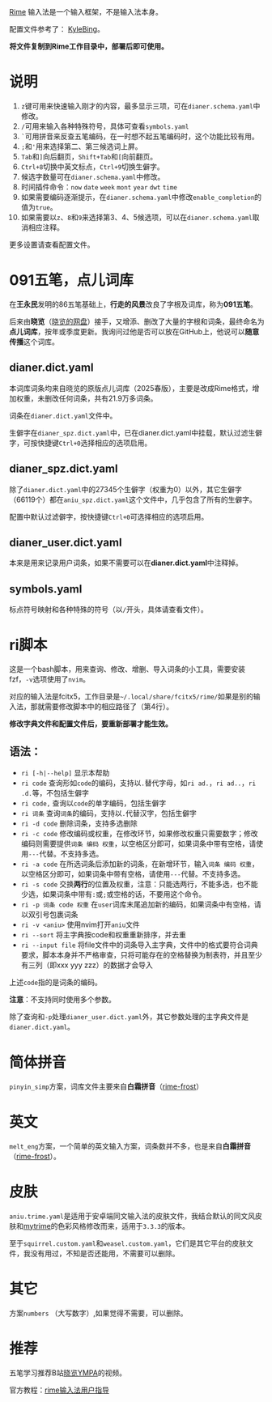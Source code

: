 [Rime](https://rime.im/) 输入法是一个输入框架，不是输入法本身。

配置文件参考了： [KyleBing](https://github.com/KyleBing/wubi-jidan-dict)。


**将文件复制到Rime工作目录中，部署后即可使用。**

# 说明

1. `z`键可用来快速输入刚才的内容，最多显示三项，可在`dianer.schema.yaml`中修改。
2. `/`可用来输入各种特殊符号，具体可查看`symbols.yaml`
3. `` ` ``可用拼音来反查五笔编码，在一时想不起五笔编码时，这个功能比较有用。
4. `;`和`'`用来选择第二、第三候选词上屏。
5. `Tab`和`]`向后翻页，`Shift+Tab`和`[`向前翻页。
6. `Ctrl+8`切换中英文标点，`Ctrl+9`切换生僻字。
7. 候选字数量可在`dianer.schema.yaml`中修改。
8. 时间插件命令：`now` `date` `week` `mont` `year` `dwt` `time` 
9. 如果需要编码逐渐提示，在`dianer.schema.yaml`中修改`enable_completion`的值为`true`。
10. 如果需要以`z`、`8`和`9`来选择第3、4、5候选项，可以在`dianer.schema.yaml`取消相应注释。

更多设置请查看配置文件。

# 091五笔，点儿词库

在**王永民**发明的86五笔基础上，**行走的风景**改良了字根及词库，称为**091五笔**。

后来由**晓览**（[晓览的网盘](http://gaokuan.ysepan.com/)）接手，又增添、删改了大量的字根和词条，最终命名为**点儿词库**，按年或季度更新。我询问过他是否可以放在GitHub上，他说可以**随意传播**这个词库。

## dianer.dict.yaml
本词库词条均来自晓览的原版点儿词库（2025春版），主要是改成Rime格式，增加权重，未删改任何词条，共有21.9万多词条。

词条在`dianer.dict.yaml`文件中。

生僻字在`dianer_spz.dict.yaml`中，已在dianer.dict.yaml中挂载，默认过滤生僻字，可按快捷键`Ctrl+0`选择相应的选项启用。

## dianer_spz.dict.yaml
除了`dianer.dict.yaml`中的27345个生僻字（权重为0）以外，其它生僻字（66119个）都在`aniu_spz.dict.yaml`这个文件中，几乎包含了所有的生僻字。

配置中默认过滤僻字，按快捷键`Ctrl+0`可选择相应的选项启用。

## dianer_user.dict.yaml
本来是用来记录用户词条，如果不需要可以在**dianer.dict.yaml**中注释掉。

## symbols.yaml
标点符号映射和各种特殊的符号（以`/`开头，具体请查看文件）。

# ri脚本
这是一个bash脚本，用来查询、修改、增删、导入词条的小工具，需要安装fzf，`-v`选项使用了`nvim`。

对应的输入法是fcitx5，工作目录是`~/.local/share/fcitx5/rime/`如果是别的输入法，那就需要修改脚本中的相应路径了（第4行）。

**修改字典文件和配置文件后，要重新部署才能生效。**

## 语法：

- `ri [-h|--help]`  显示本帮助
- `ri code`         查询形如`code`的编码，支持以`.`替代字母，如`ri ad.`，`ri ad..`，`ri .d.`等，不包括生僻字
- `ri code,`        查询以`code`的单字编码，包括生僻字
- `ri 词条`         查询`词条`的编码，支持以`.`代替汉字，包括生僻字
- `ri -d code`      删除词条，支持多选删除
- `ri -c code`      修改编码或权重，在修改环节，如果修改权重只需要数字；修改编码则需要提供`词条 编码 权重`，以空格区分即可，如果词条中带有空格，请使用`---`代替。不支持多选。
- `ri -a code`      在所选词条后添加新的词条，在新增环节，输入`词条 编码 权重`，以空格区分即可，如果词条中带有空格，请使用`---`代替。不支持多选。
- `ri -s code`       交换**两行**的位置及权重，注意：只能选两行，不能多选，也不能少选，如果词条中带有`:`或`;`或空格的话，不要用这个命令。
- `ri -p 词条 code 权重`    在`user`词库末尾追加新的编码，如果词条中有空格，请以双引号包裹词条
- `ri -v <aniu>`    使用nvim打开`aniu`文件
- `ri --sort`       将主字典按code和权重重新排序，并去重
- `ri --input file`      将file文件中的词条导入主字典，文件中的格式要符合词典要求，脚本本身并不严格审查，只将可能存在的空格替换为制表符，并且至少有三列（即xxx yyy zzz）的数据才会导入

上述`code`指的是词条的编码。

**注意**：不支持同时使用多个参数。

除了查询和`-p`处理`dianer_user.dict.yaml`外，其它参数处理的主字典文件是`dianer.dict.yaml`。



# 简体拼音
 `pinyin_simp`方案，词库文件主要来自**白霜拼音**（[rime-frost](https://github.com/gaboolic/rime-frost)）

# 英文
 `melt_eng`方案，一个简单的英文输入方案，词条数并不多，也是来自**白霜拼音**（[rime-frost](https://github.com/gaboolic/rime-frost)）。

# 皮肤
 `aniu.trime.yaml`是适用于安卓端同文输入法的皮肤文件，我结合默认的同文风皮肤和[mytrime](https://github.com/chwt163/mytrime)的色彩风格修改而来，适用于`3.3.3`的版本。

 至于`squirrel.custom.yaml`和`weasel.custom.yaml`，它们是其它平台的皮肤文件，我没有用过，不知是否还能用，不需要可以删除。

# 其它
 方案`numbers` （大写数字）,如果觉得不需要，可以删除。


 # 推荐
五笔学习推荐B站[晓览YMPA](https://space.bilibili.com/108585624)的视频。

官方教程：[rime输入法用户指导](https://github.com/rime/home/wiki/UserGuide)

